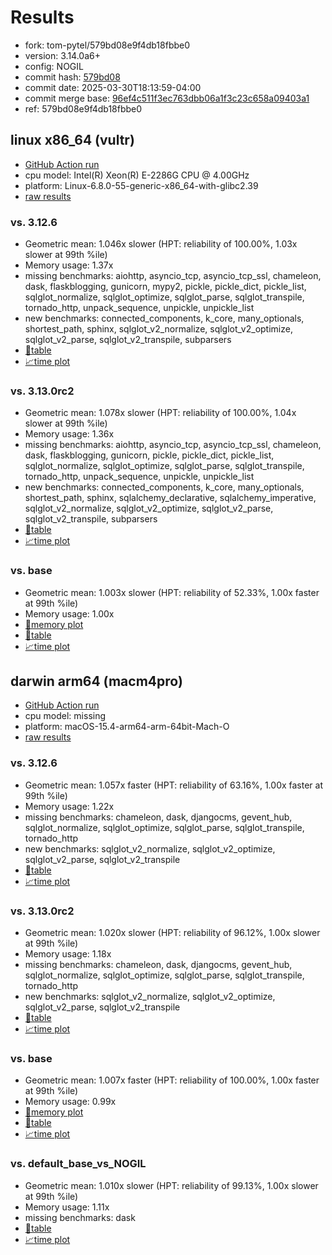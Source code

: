 # Results

- fork: tom-pytel/579bd08e9f4db18fbbe0
- version: 3.14.0a6+
- config: NOGIL
- commit hash: [579bd08](https://github.com/tom%2dpytel/cpython/commit/579bd08)
- commit date: 2025-03-30T18:13:59-04:00
- commit merge base: [96ef4c511f3ec763dbb06a1f3c23c658a09403a1](https://github.com/python/cpython/commit/96ef4c511f3ec763dbb06a1f3c23c658a09403a1)
- ref: 579bd08e9f4db18fbbe0

## linux x86_64 (vultr)

- [GitHub Action run](https://github.com/facebookexperimental/free-threading-benchmarking/actions/runs/14264982634)
- cpu model: Intel(R) Xeon(R) E-2286G CPU @ 4.00GHz
- platform: Linux-6.8.0-55-generic-x86_64-with-glibc2.39
- [raw results](bm-20250330-vultr-x86_64-tom%252dpytel-579bd08e9f4db18fbbe0-3.14.0a6%2B-579bd08.json)

### vs. 3.12.6

- Geometric mean: 1.046x slower (HPT: reliability of 100.00%, 1.03x slower at 99th %ile)
- Memory usage: 1.37x
- missing benchmarks: aiohttp, asyncio_tcp, asyncio_tcp_ssl, chameleon, dask, flaskblogging, gunicorn, mypy2, pickle, pickle_dict, pickle_list, sqlglot_normalize, sqlglot_optimize, sqlglot_parse, sqlglot_transpile, tornado_http, unpack_sequence, unpickle, unpickle_list
- new benchmarks: connected_components, k_core, many_optionals, shortest_path, sphinx, sqlglot_v2_normalize, sqlglot_v2_optimize, sqlglot_v2_parse, sqlglot_v2_transpile, subparsers
- [📄table](bm-20250330-vultr-x86_64-tom%252dpytel-579bd08e9f4db18fbbe0-3.14.0a6%2B-579bd08-vs-3.12.6.md)
- [📈time plot](bm-20250330-vultr-x86_64-tom%252dpytel-579bd08e9f4db18fbbe0-3.14.0a6%2B-579bd08-vs-3.12.6.svg)

### vs. 3.13.0rc2

- Geometric mean: 1.078x slower (HPT: reliability of 100.00%, 1.04x slower at 99th %ile)
- Memory usage: 1.36x
- missing benchmarks: aiohttp, asyncio_tcp, asyncio_tcp_ssl, chameleon, dask, flaskblogging, gunicorn, pickle, pickle_dict, pickle_list, sqlglot_normalize, sqlglot_optimize, sqlglot_parse, sqlglot_transpile, tornado_http, unpack_sequence, unpickle, unpickle_list
- new benchmarks: connected_components, k_core, many_optionals, shortest_path, sphinx, sqlalchemy_declarative, sqlalchemy_imperative, sqlglot_v2_normalize, sqlglot_v2_optimize, sqlglot_v2_parse, sqlglot_v2_transpile, subparsers
- [📄table](bm-20250330-vultr-x86_64-tom%252dpytel-579bd08e9f4db18fbbe0-3.14.0a6%2B-579bd08-vs-3.13.0rc2.md)
- [📈time plot](bm-20250330-vultr-x86_64-tom%252dpytel-579bd08e9f4db18fbbe0-3.14.0a6%2B-579bd08-vs-3.13.0rc2.svg)

### vs. base

- Geometric mean: 1.003x slower (HPT: reliability of 52.33%, 1.00x faster at 99th %ile)
- Memory usage: 1.00x
- [🧠memory plot](bm-20250330-vultr-x86_64-tom%252dpytel-579bd08e9f4db18fbbe0-3.14.0a6%2B-579bd08-vs-base-mem.svg)
- [📄table](bm-20250330-vultr-x86_64-tom%252dpytel-579bd08e9f4db18fbbe0-3.14.0a6%2B-579bd08-vs-base.md)
- [📈time plot](bm-20250330-vultr-x86_64-tom%252dpytel-579bd08e9f4db18fbbe0-3.14.0a6%2B-579bd08-vs-base.svg)

## darwin arm64 (macm4pro)

- [GitHub Action run](https://github.com/facebookexperimental/free-threading-benchmarking/actions/runs/14264979175)
- cpu model: missing
- platform: macOS-15.4-arm64-arm-64bit-Mach-O
- [raw results](bm-20250330-macm4pro-arm64-tom%252dpytel-579bd08e9f4db18fbbe0-3.14.0a6%2B-579bd08.json)

### vs. 3.12.6

- Geometric mean: 1.057x faster (HPT: reliability of 63.16%, 1.00x faster at 99th %ile)
- Memory usage: 1.22x
- missing benchmarks: chameleon, dask, djangocms, gevent_hub, sqlglot_normalize, sqlglot_optimize, sqlglot_parse, sqlglot_transpile, tornado_http
- new benchmarks: sqlglot_v2_normalize, sqlglot_v2_optimize, sqlglot_v2_parse, sqlglot_v2_transpile
- [📄table](bm-20250330-macm4pro-arm64-tom%252dpytel-579bd08e9f4db18fbbe0-3.14.0a6%2B-579bd08-vs-3.12.6.md)
- [📈time plot](bm-20250330-macm4pro-arm64-tom%252dpytel-579bd08e9f4db18fbbe0-3.14.0a6%2B-579bd08-vs-3.12.6.svg)

### vs. 3.13.0rc2

- Geometric mean: 1.020x slower (HPT: reliability of 96.12%, 1.00x slower at 99th %ile)
- Memory usage: 1.18x
- missing benchmarks: chameleon, dask, djangocms, gevent_hub, sqlglot_normalize, sqlglot_optimize, sqlglot_parse, sqlglot_transpile, tornado_http
- new benchmarks: sqlglot_v2_normalize, sqlglot_v2_optimize, sqlglot_v2_parse, sqlglot_v2_transpile
- [📄table](bm-20250330-macm4pro-arm64-tom%252dpytel-579bd08e9f4db18fbbe0-3.14.0a6%2B-579bd08-vs-3.13.0rc2.md)
- [📈time plot](bm-20250330-macm4pro-arm64-tom%252dpytel-579bd08e9f4db18fbbe0-3.14.0a6%2B-579bd08-vs-3.13.0rc2.svg)

### vs. base

- Geometric mean: 1.007x faster (HPT: reliability of 100.00%, 1.00x faster at 99th %ile)
- Memory usage: 0.99x
- [🧠memory plot](bm-20250330-macm4pro-arm64-tom%252dpytel-579bd08e9f4db18fbbe0-3.14.0a6%2B-579bd08-vs-base-mem.svg)
- [📄table](bm-20250330-macm4pro-arm64-tom%252dpytel-579bd08e9f4db18fbbe0-3.14.0a6%2B-579bd08-vs-base.md)
- [📈time plot](bm-20250330-macm4pro-arm64-tom%252dpytel-579bd08e9f4db18fbbe0-3.14.0a6%2B-579bd08-vs-base.svg)

### vs. default_base_vs_NOGIL

- Geometric mean: 1.010x slower (HPT: reliability of 99.13%, 1.00x slower at 99th %ile)
- Memory usage: 1.11x
- missing benchmarks: dask
- [📄table](bm-20250330-macm4pro-arm64-tom%252dpytel-579bd08e9f4db18fbbe0-3.14.0a6%2B-579bd08-vs-default_base_vs_NOGIL.md)
- [📈time plot](bm-20250330-macm4pro-arm64-tom%252dpytel-579bd08e9f4db18fbbe0-3.14.0a6%2B-579bd08-vs-default_base_vs_NOGIL.svg)

